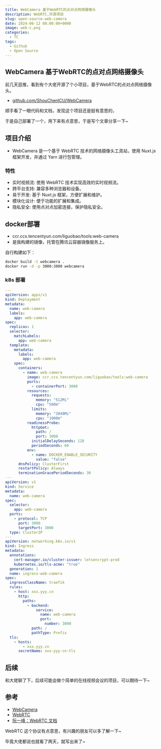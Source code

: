```yaml
---
title: WebCamera 基于WebRTC的点对点网络摄像头
description: WebRTC,开源项目
slug: open-source-web-camera
date: 2024-06-12 08:00:00+0000
image: web-c.png
categories:
  - TC
tags:
  - Github
  - Open Source
---
```


## WebCamera 基于WebRTC的点对点网络摄像头

前几天逛推，看到有个大佬开源了个小项目，基于WebRTC的点对点网络摄像头。

- [github.com/ShouChenICU/WebCamera](https://github.com/ShouChenICU/WebCamera)

顺手看了一眼代码和文档，发现这个项目还是挺有意思的，

于是自己部署了一个，用下来有点意思，于是写个文章分享一下~


## 项目介绍

- WebCamera 是一个基于 WebRTC 技术的网络摄像头工具站，使用 Nuxt.js 框架开发，并通过 Yarn 进行包管理。

### 特性

- 实时视频流: 使用 WebRTC 技术实现高效的实时视频流。
- 跨平台支持: 兼容多种浏览器和设备。
- 易于开发: 基于 Nuxt.js 框架，方便扩展和维护。
- 模块化设计: 便于功能的扩展和集成。
- 隐私安全: 使用点对点加密连接，保护隐私安全。

## docker部署

- ccr.ccs.tencentyun.com/liguobao/tools:web-camera
- 是我构建的镜像，托管在腾讯云容器镜像服务上。


自行构建如下：

```sh
docker build -t webcamera .
docker run -d -p 3000:3000 webcamera

```

### k8s 部署

```yaml
---
apiVersion: apps/v1
kind: Deployment
metadata:
  name: web-camera
  labels:
    app: web-camera
spec:
  replicas: 1
  selector:
    matchLabels:
      app: web-camera
  template:
    metadata:
      labels:
        app: web-camera
    spec:
      containers:
        - name: web-camera
          image: ccr.ccs.tencentyun.com/liguobao/tools:web-camera
          ports:
            - containerPort: 3000
          resources:
            requests:
              memory: "512Mi"
              cpu: "500m"
            limits:
              memory: "2048Mi"
              cpu: "1000m"
          readinessProbe:
            httpGet:
              path: /
              port: 3000
            initialDelaySeconds: 120
            periodSeconds: 60
          env:
            - name: DOCKER_ENABLE_SECURITY
              value: "false"
      dnsPolicy: ClusterFirst
      restartPolicy: Always
      terminationGracePeriodSeconds: 30
---
apiVersion: v1
kind: Service
metadata:
  name: web-camera
spec:
  selector:
    app: web-camera
  ports:
    - protocol: TCP
      port: 3000
      targetPort: 3000
  type: ClusterIP
---
apiVersion: networking.k8s.io/v1
kind: Ingress
metadata:
  annotations:
    cert-manager.io/cluster-issuer: letsencrypt-prod
    kubernetes.io/tls-acme: "true"
  generation: 1
  name: ingress-web-camera
spec:
  ingressClassName: traefik
  rules:
    - host: xxx.yyy.cn
      http:
        paths:
          - backend:
              service:
                name: web-camera
                port:
                  number: 3000
            path: /
            pathType: Prefix
  tls:
    - hosts:
        - xxx.yyy.cn
      secretName: xxx-yyy-cn-tls
```

## 后续

和大佬聊了下，后续可能会做个简单的在线视频会议的项目，可以期待一下~

## 参考

- [WebCamera](https://github.com/ShouChenICU/WebCamera)
- [WebRTC](https://webrtc.org/?hl=zh-cn)
- [阮一峰：WebRTC 文档](https://javascript.ruanyifeng.com/htmlapi/webrtc.html)

WebRTC 这个协议有点意思，有兴趣的朋友可以多了解一下~

毕竟大佬都说也就看了两天，就写出来了~
